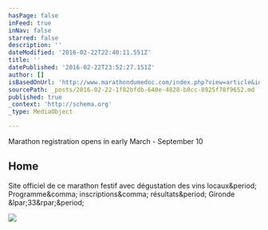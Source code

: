 ```yaml
---
hasPage: false
inFeed: true
inNav: false
starred: false
description: ''
dateModified: '2016-02-22T22:40:11.551Z'
title: ''
datePublished: '2016-02-22T23:52:27.151Z'
author: []
isBasedOnUrl: 'http://www.marathondumedoc.com/index.php?view=article&id=66&tmpl=index_en'
sourcePath: _posts/2016-02-22-1f82bfdb-640e-4828-b8cc-8925f78f9652.md
published: true
_context: 'http://schema.org'
_type: MediaObject

---
```

Marathon registration opens in early March - September 10

<article style=""><h1>Home</h1><p>Site officiel de ce marathon festif avec dégustation des vins locaux&amp;period; Programme&amp;comma; inscriptions&amp;comma; résultats&amp;period; Gironde &amp;lpar;33&amp;rpar;&amp;period;</p><img src="http://www.marathondumedoc.com/images/stories/accueil/vainqueur_light3.jpg" /></article>